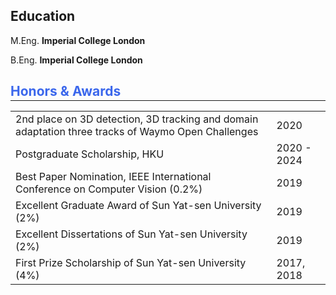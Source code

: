## Education

M.Eng. **Imperial College London**

B.Eng. **Imperial College London**

<h2 id="honors--awards" style="color:rgb(59, 103, 236)">Honors &amp; Awards</h2>
<hr style="margin-top:-16px;margin-bottom:10px;" />
<table style="border-spacing:2px" width="100%">
    <tbody>
    <tr>
        <td>2nd place on 3D detection, 3D tracking and domain adaptation three tracks of Waymo Open Challenges</td>
        <td>2020</td>
    </tr>
    <tr>
        <td>Postgraduate Scholarship, HKU</td>
        <td>2020 - 2024</td>
    </tr>
    <tr>
        <td>Best Paper Nomination, IEEE International Conference on Computer Vision (0.2%)</td>
        <td>2019</td>
    </tr>
    <tr>
        <td>Excellent Graduate Award of Sun Yat-sen University (2%)</td>
        <td>2019</td>
    </tr>
    <tr>
        <td>Excellent Dissertations of Sun Yat-sen University (2%)</td>
        <td>2019</td>
    </tr>
    <tr>
        <td>First Prize Scholarship of Sun Yat-sen University (4%)</td>
        <td>2017, 2018</td>
    </tr>
   
</tbody></table>

